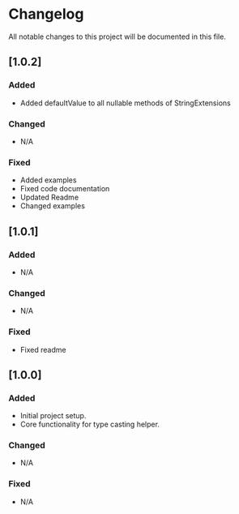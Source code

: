 # Changelog

All notable changes to this project will be documented in this file.

## [1.0.2]
### Added
- Added defaultValue to all nullable methods of StringExtensions

### Changed
- N/A

### Fixed
- Added examples
- Fixed code documentation
- Updated Readme
- Changed examples

## [1.0.1]
### Added
- N/A

### Changed
- N/A

### Fixed
- Fixed readme

## [1.0.0]
### Added
- Initial project setup.
- Core functionality for type casting helper.

### Changed
- N/A

### Fixed
- N/A